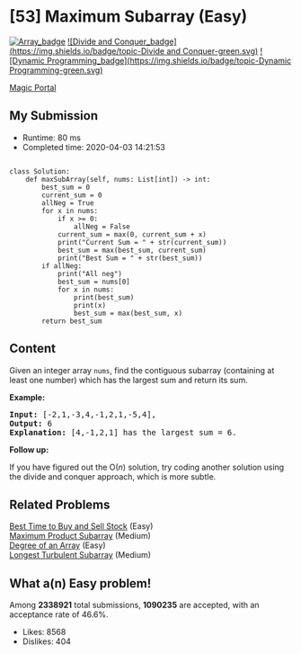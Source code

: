 # [53] Maximum Subarray (Easy)

[![Array_badge](https://img.shields.io/badge/topic-Array-green.svg)](https://leetcode.com/problems/maximum-subarray/)  [![Divide and Conquer_badge](https://img.shields.io/badge/topic-Divide and Conquer-green.svg)](https://leetcode.com/problems/maximum-subarray/)  [![Dynamic Programming_badge](https://img.shields.io/badge/topic-Dynamic Programming-green.svg)](https://leetcode.com/problems/maximum-subarray/) 

[Magic Portal](https://leetcode.com/problems/maximum-subarray/)

## My Submission

- Runtime: 80 ms
- Completed time: 2020-04-03 14:21:53

```python3

class Solution:
    def maxSubArray(self, nums: List[int]) -> int:
        best_sum = 0
        current_sum = 0
        allNeg = True
        for x in nums:
            if x >= 0:
                allNeg = False
            current_sum = max(0, current_sum + x)
            print("Current Sum = " + str(current_sum))
            best_sum = max(best_sum, current_sum)
            print("Best Sum = " + str(best_sum))
        if allNeg:
            print("All neg")
            best_sum = nums[0]
            for x in nums:
                print(best_sum)
                print(x)
                best_sum = max(best_sum, x)
        return best_sum
```

## Content
<p>Given an integer array <code>nums</code>, find the contiguous subarray&nbsp;(containing at least one number) which has the largest sum and return its sum.</p>

<p><strong>Example:</strong></p>

<pre>
<strong>Input:</strong> [-2,1,-3,4,-1,2,1,-5,4],
<strong>Output:</strong> 6
<strong>Explanation:</strong>&nbsp;[4,-1,2,1] has the largest sum = 6.
</pre>

<p><strong>Follow up:</strong></p>

<p>If you have figured out the O(<em>n</em>) solution, try coding another solution using the divide and conquer approach, which is more subtle.</p>


## Related Problems
[Best Time to Buy and Sell Stock](https://leetcode.com/problems/best-time-to-buy-and-sell-stock/) (Easy) <br>
[Maximum Product Subarray](https://leetcode.com/problems/maximum-product-subarray/) (Medium) <br>
[Degree of an Array](https://leetcode.com/problems/degree-of-an-array/) (Easy) <br>
[Longest Turbulent Subarray](https://leetcode.com/problems/longest-turbulent-subarray/) (Medium) <br>

## What a(n) Easy problem!
Among **2338921** total submissions, **1090235** are accepted, with an acceptance rate of 46.6%. <br>

- Likes: 8568
- Dislikes: 404

